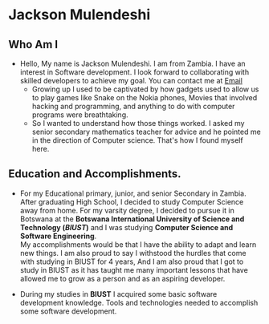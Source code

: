# Jackson Mulendeshi

## Who Am I
* Hello, My name is Jackson Mulendeshi. I am from Zambia. I have an interest in Software development. I look forward to collaborating with skilled developers to achieve my goal. You can contact me at
[Email](jackkuchena1@gmail.com)    
  * Growing up I used to be captivated by how gadgets used to allow us to play games like Snake on the Nokia phones, Movies that involved hacking and programming, and anything to do with computer programs were breathtaking.  
  * So I wanted to understand how those things worked. I asked my senior secondary mathematics teacher for advice and he pointed me in the direction of Computer science. That's how I found myself here.

 ## Education and Accomplishments.  
* For my Educational primary, junior, and senior Secondary in Zambia. After graduating High School, I decided to study Computer Science away from home.  For my varsity degree, I decided to pursue it in Botswana at the **Botswana International University of Science and Technology (_BIUST_)** and I was studying **Computer Science and Software Engineering**.  
My accomplishments would be that I have the ability to adapt and learn new things. I am also proud to say I withstood the hurdles that come with studying in BIUST for 4 years, And I am also proud that I got to study in BIUST as it has taught me many important lessons that have allowed me to grow as a person and as an aspiring developer. 

* During my studies in **BIUST** I acquired some basic software development knowledge. Tools and technologies needed to accomplish some software development.





  


